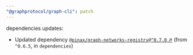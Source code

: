 ```yaml
---
"@graphprotocol/graph-cli": patch
---
```

dependencies updates:
  - Updated dependency [`@pinax/graph-networks-registry@^0.7.0` ↗︎](https://www.npmjs.com/package/@pinax/graph-networks-registry/v/0.7.0) (from `^0.6.5`, in `dependencies`)

